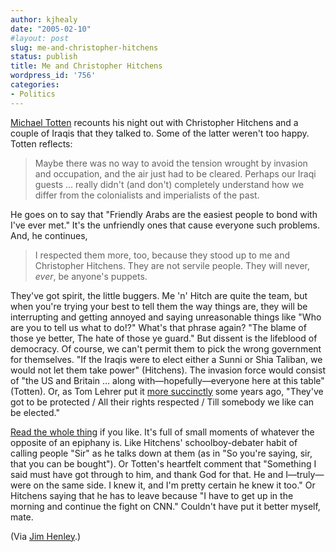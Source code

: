 ```yaml
---
author: kjhealy
date: "2005-02-10"
#layout: post
slug: me-and-christopher-hitchens
status: publish
title: Me and Christopher Hitchens
wordpress_id: '756'
categories:
- Politics
---
```


[Michael Totten](http://www.michaeltotten.com/archives/000730.html) recounts his night out with Christopher Hitchens and a couple of Iraqis that they talked to. Some of the latter weren't too happy. Totten reflects:

> Maybe there was no way to avoid the tension wrought by invasion and occupation, and the air just had to be cleared. Perhaps our Iraqi guests … really didn't (and don't) completely understand how we differ from the colonialists and imperialists of the past.

He goes on to say that "Friendly Arabs are the easiest people to bond with I've ever met." It's the unfriendly ones that cause everyone such problems. And, he continues,

> I respected them more, too, because they stood up to me and Christopher Hitchens. They are not servile people. They will never, *ever*, be anyone's puppets.

They've got spirit, the little buggers. Me 'n' Hitch are quite the team, but when you're trying your best to tell them the way things are, they will be interrupting and getting annoyed and saying unreasonable things like "Who are you to tell us what to do!?" What's that phrase again? "The blame of those ye better, The hate of those ye guard." But dissent is the lifeblood of democracy. Of course, we can't permit them to pick the wrong government for themselves. "If the Iraqis were to elect either a Sunni or Shia Taliban, we would not let them take power" (Hitchens). The invasion force would consist of "the US and Britain … along with—hopefully—everyone here at this table" (Totten). Or, as Tom Lehrer put it [more succinctly](http://members.aol.com/quentncree/lehrer/marines.htm) some years ago, "They've got to be protected / All their rights respected / Till somebody we like can be elected."

[Read the whole thing](http://www.michaeltotten.com/archives/000730.html) if you like. It's full of small moments of whatever the opposite of an epiphany is. Like Hitchens' schoolboy-debater habit of calling people "Sir" as he talks down at them (as in "So you're saying, sir, that you can be bought"). Or Totten's heartfelt comment that "Something I said must have got through to him, and thank God for that. He and I—truly— were on the same side. I knew it, and I'm pretty certain he knew it too." Or Hitchens saying that he has to leave because "I have to get up in the morning and continue the fight on CNN." Couldn't have put it better myself, mate.

(Via [Jim Henley](http://www.highclearing.com/archivesuo/week_2005_02_06.html#005890).)
